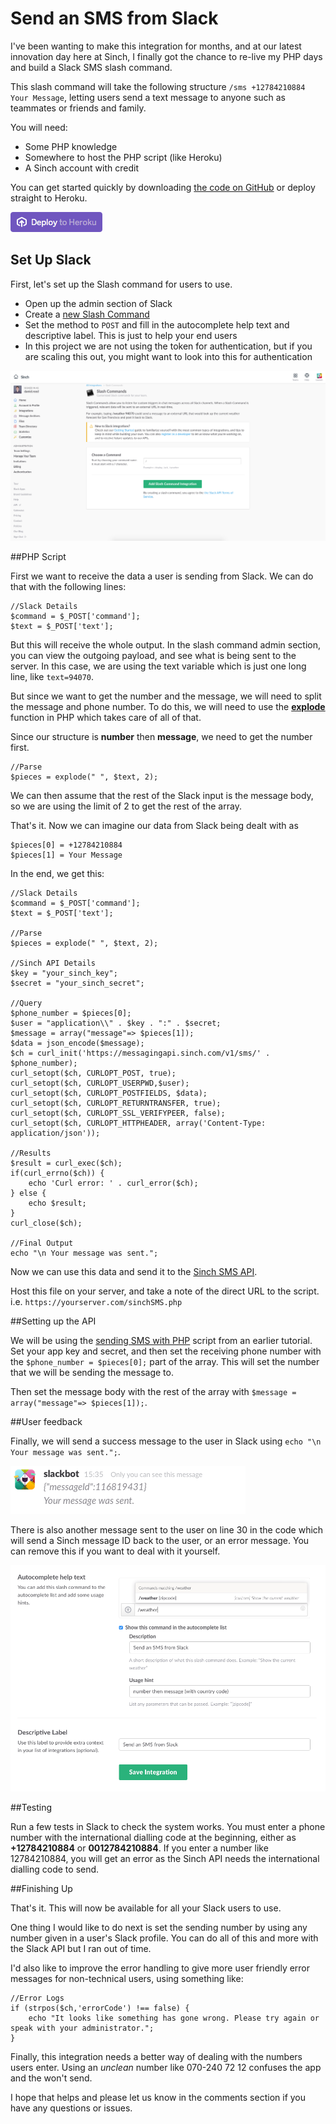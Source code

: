 # Send an SMS from Slack

I've been wanting to make this integration for months, and at our latest innovation day here at Sinch, I finally got the chance to re-live my PHP days and build a Slack SMS slash command.

This slash command will take the following structure `/sms +12784210884 Your Message`, letting users send a text message to anyone such as teammates or friends and family.

You will need:
* Some PHP knowledge
* Somewhere to host the PHP script (like Heroku)
* A Sinch account with credit

You can get started quickly by downloading [the code on GitHub](https://github.com/sinch/sinch-slack-sms/blob/master/sinchSMS.php) or deploy straight to Heroku.

[![deploy to heroku](img/heroku-deploy.png)](https://heroku.com/deploy?template=https://github.com/sinch/sinch-slack-sms)

## Set Up Slack

First, let's set up the Slash command for users to use. 

* Open up the admin section of Slack
* Create a [new Slash Command](https://sinch.slack.com/services/new)
* Set the method to `POST` and fill in the autocomplete help text and descriptive label. This is just to help your end users
* In this project we are not using the token for authentication, but if you are scaling this out, you might want to look into this for authentication

![set up](img/slack-command.png)

##PHP Script

First we want to receive the data a user is sending from Slack. We can do that with the following lines:

````
//Slack Details
$command = $_POST['command'];
$text = $_POST['text'];
````

But this will receive the whole output. In the slash command admin section, you can view the outgoing payload, and see what is being sent to the server. In this case, we are using the text variable which is just one long line, like `text=94070`. 

But since we want to get the number and the message, we will need to split the message and phone number. To do this, we will need to use the [**explode**](http://php.net/manual/en/function.explode.php) function in PHP which takes care of all of that.

Since our structure is **number** then **message**, we need to get the number first.

````
//Parse
$pieces = explode(" ", $text, 2);
````

We can then assume that the rest of the Slack input is the message body, so we are using the limit of 2 to get the rest of the array. 

That's it. Now we can imagine our data from Slack being dealt with as

````
$pieces[0] = +12784210884
$pieces[1] = Your Message
````

In the end, we get this:

````
//Slack Details
$command = $_POST['command'];
$text = $_POST['text'];

//Parse
$pieces = explode(" ", $text, 2);

//Sinch API Details
$key = "your_sinch_key";    
$secret = "your_sinch_secret"; 

//Query
$phone_number = $pieces[0];
$user = "application\\" . $key . ":" . $secret;    
$message = array("message"=> $pieces[1]);    
$data = json_encode($message);    
$ch = curl_init('https://messagingapi.sinch.com/v1/sms/' . $phone_number);    
curl_setopt($ch, CURLOPT_POST, true);    
curl_setopt($ch, CURLOPT_USERPWD,$user);    
curl_setopt($ch, CURLOPT_POSTFIELDS, $data);    
curl_setopt($ch, CURLOPT_RETURNTRANSFER, true);    
curl_setopt($ch, CURLOPT_SSL_VERIFYPEER, false);    
curl_setopt($ch, CURLOPT_HTTPHEADER, array('Content-Type: application/json'));    

//Results
$result = curl_exec($ch);    
if(curl_errno($ch)) {    
    echo 'Curl error: ' . curl_error($ch);    
} else {    
    echo $result;    
}   
curl_close($ch);

//Final Output
echo "\n Your message was sent.";

````

Now we can use this data and send it to the [Sinch SMS API](https://www.sinch.com/products/sms-api/).

Host this file on your server, and take a note of the direct URL to the script. i.e. `https://yourserver.com/sinchSMS.php`

##Setting up the API

We will be using the [sending SMS with PHP](https://www.sinch.com/tutorials/send-sms-php/) script from an earlier tutorial. Set your app key and secret, and then set the receiving phone number with the `$phone_number = $pieces[0];` part of the array. This will set the number that we will be sending the message to.

Then set the message body with the rest of the array with `$message = array("message"=> $pieces[1]);`.

##User feedback

Finally, we will send a success message to the user in Slack using `echo "\n Your message was sent.";`. 

![user feedback](img/messageid.png)

There is also another message sent to the user on line 30 in the code which will send a Sinch message ID back to the user, or an error message. You can remove this if you want to deal with it yourself. 

![user feedback](img/feedback.png)

##Testing

Run a few tests in Slack to check the system works. You must enter a phone number with the international dialling code at the beginning, either as **+12784210884** or **0012784210884**. If you enter a number like 12784210884, you will get an error as the Sinch API needs the international dialling code to send. 

##Finishing Up

That's it. This will now be available for all your Slack users to use.

One thing I would like to do next is set the sending number by using any number given in a user's Slack profile. You can do all of this and more with the Slack API but I ran out of time. 

I'd also like to improve the error handling to give more user friendly error messages for non-technical users, using something like:

````
//Error Logs
if (strpos($ch,'errorCode') !== false) {
	echo "It looks like something has gone wrong. Please try again or speak with your administrator.";
}
````

Finally, this integration needs a better way of dealing with the numbers users enter. Using an _unclean_ number like 070-240 72 12 confuses the app and the won't send.

I hope that helps and please let us know in the comments section if you have any questions or issues.